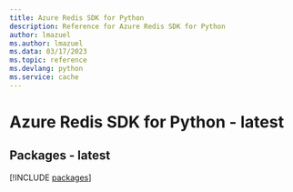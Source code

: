 ```yaml
---
title: Azure Redis SDK for Python
description: Reference for Azure Redis SDK for Python
author: lmazuel
ms.author: lmazuel
ms.data: 03/17/2023
ms.topic: reference
ms.devlang: python
ms.service: cache
---
```

# Azure Redis SDK for Python - latest
## Packages - latest
[!INCLUDE [packages](redis-index.md)]